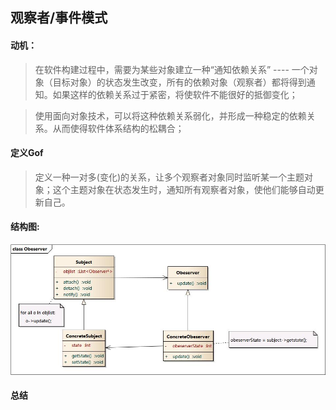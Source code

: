 ## 观察者/事件模式

#### 动机：

> 在软件构建过程中，需要为某些对象建立一种“通知依赖关系” ---- 一个对象（目标对象）的状态发生改变，所有的依赖对象（观察者）都将得到通知。如果这样的依赖关系过于紧密，将使软件不能很好的抵御变化；

> 使用面向对象技术，可以将这种依赖关系弱化，并形成一种稳定的依赖关系。从而使得软件体系结构的松耦合；

#### 定义Gof

> 定义一种一对多(变化)的关系，让多个观察者对象同时监听某一个主题对象；这个主题对象在状态发生时，通知所有观察者对象，使他们能够自动更新自己。

#### 结构图:

![](https://github.com/chjXu/DesignPattern/blob/main/figures/observer.png)

#### 总结

> 